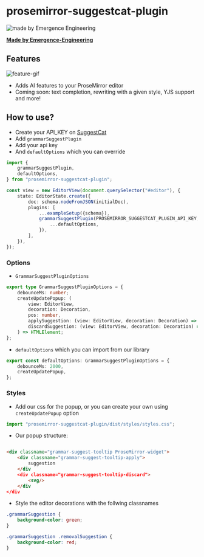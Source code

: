 # prosemirror-suggestcat-plugin

![made by Emergence Engineering](https://emergence-engineering.com/ee-logo.svg)

[**Made by Emergence-Engineering**](https://emergence-engineering.com/)

## Features

![feature-gif](https://suggestcat.com/suggestcat.gif)

- Adds AI features to your ProseMirror editor
- Coming soon: text completion, rewriting with a given style, YJS support and more!

## How to use?

- Create your API_KEY on [SuggestCat](https://www.suggestcat.com/)
- Add `grammarSuggestPlugin`
- Add your api key
- And `defaultOptions` which you can override

```typescript
import {
    grammarSuggestPlugin,
    defaultOptions,
} from "prosemirror-suggestcat-plugin";

const view = new EditorView(document.querySelector("#editor"), {
    state: EditorState.create({
        doc: schema.nodeFromJSON(initialDoc),
        plugins: [
            ...exampleSetup({schema}),
            grammarSuggestPlugin(PROSEMIRROR_SUGGESTCAT_PLUGIN_API_KEY, {
                ...defaultOptions,
            }),
        ],
    }),
});
```

### Options

- `GrammarSuggestPluginOptions`

```typescript
export type GrammarSuggestPluginOptions = {
    debounceMs: number;
    createUpdatePopup: (
        view: EditorView,
        decoration: Decoration,
        pos: number,
        applySuggestion: (view: EditorView, decoration: Decoration) => void,
        discardSuggestion: (view: EditorView, decoration: Decoration) => void,
    ) => HTMLElement;
};
```

- `defaultOptions` which you can import from our library

```typescript
export const defaultOptions: GrammarSuggestPluginOptions = {
    debounceMs: 2000,
    createUpdatePopup,
};
```

### Styles

- Add our css for the popup, or you can create your own using `createUpdatePopup` option

```typescript
import "prosemirror-suggestcat-plugin/dist/styles/styles.css";
```

- Our popup structure:

```html

<div classname="grammar-suggest-tooltip ProseMirror-widget">
    <div classname="grammar-suggest-tooltip-apply">
        suggestion
    </div
    <div classname="grammar-suggest-tooltip-discard">
        <svg/>
    </div
</div
```

- Style the editor decorations with the follwing classnames

```css
.grammarSuggestion {
    background-color: green;
}

.grammarSuggestion .removalSuggestion {
    background-color: red;
}
```
